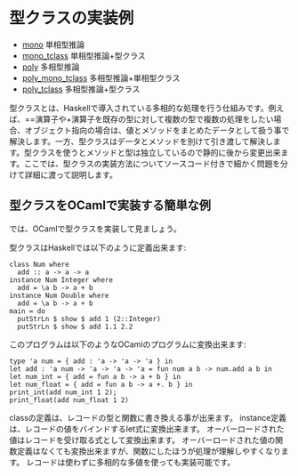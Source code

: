 # 型クラスの実装例

- [mono](mono) 単相型推論
- [mono\_tclass](mono_tclass) 単相型推論+型クラス
- [poly](poly) 多相型推論
- [poly\_mono\_tclass](poly_mono_tclass) 多相型推論+単相型クラス
- [poly\_tclass](poly_tclass) 多相型推論+型クラス

型クラスとは、Haskellで導入されている多相的な処理を行う仕組みです。例えば、==演算子や+演算子を既存の型に対して複数の型で複数の処理をしたい場合、オブジェクト指向の場合は、値とメソッドをまとめたデータとして扱う事で解決します。一方、型クラスはデータとメソッドを別けて引き渡して解決します。型クラスを使うとメソッドと型は独立しているので静的に後から変更出来ます。ここでは、型クラスの実装方法についてソースコード付きで細かく問題を分けて詳細に渡って説明します。

## 型クラスをOCamlで実装する簡単な例

では、OCamlで型クラスを実装して見ましょう。

型クラスはHaskellでは以下のように定義出来ます:

	class Num where
	  add :: a -> a -> a
	instance Num Integer where
	  add = \a b -> a + b
	instance Num Double where
	  add = \a b -> a + b
	main = do
	  putStrLn $ show $ add 1 (2::Integer)
	  putStrLn $ show $ add 1.1 2.2
		
このプログラムは以下のようなOCamlのプログラムに変換出来ます:
	
	type 'a num = { add : 'a -> 'a -> 'a } in
	let add : 'a num -> 'a -> 'a -> 'a = fun num a b -> num.add a b in
	let num_int = { add = fun a b -> a + b } in
	let num_float = { add = fun a b -> a +. b } in
	print_int(add num_int 1 2);
	print_float(add num_float 1 2)
	

classの定義は、レコードの型と関数に書き換える事が出来ます。
instance定義は、レコードの値をバインドするlet式に変換出来ます。
オーバーロードされた値はレコードを受け取る式として変換出来ます。
オーバーロードされた値の関数定義はなくても変換出来ますが、関数にしたほうが処理が理解しやすくなります。
レコードは使わずに多相的な多値を使っても実装可能です。

